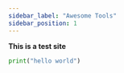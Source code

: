 ```yaml
---
sidebar_label: "Awesome Tools"
sidebar_position: 1
---
```




**This is a test site**

```python
print("hello world")
```

